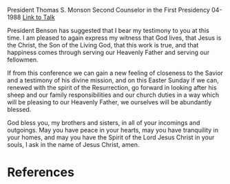President Thomas S. Monson
Second Counselor in the First Presidency
04-1988
[Link to Talk](https://www.churchofjesuschrist.org/study/general-conference/1988/04/happiness-through-service?lang=eng)

President Benson has suggested that I bear my testimony to you at this time. I am pleased to again express my witness that God lives, that Jesus is the Christ, the Son of the Living God, that this work is true, and that happiness comes through serving our Heavenly Father and serving our fellowmen.

If from this conference we can gain a new feeling of closeness to the Savior and a testimony of his divine mission, and on this Easter Sunday if we can, renewed with the spirit of the Resurrection, go forward in looking after his sheep and our family responsibilities and our church duties in a way which will be pleasing to our Heavenly Father, we ourselves will be abundantly blessed.

God bless you, my brothers and sisters, in all of your incomings and outgoings. May you have peace in your hearts, may you have tranquility in your homes, and may you have the Spirit of the Lord Jesus Christ in your souls, I ask in the name of Jesus Christ, amen.

# References
